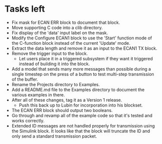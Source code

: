 # Tasks left

* Fix mask for ECAN ERR block to document that block.
* Move supporting C code into a clib directory.
* Fix display of the 'data' input label on the mask.
* Modify the Configure ECAN1 block to use the 'Start' function mode of the C-function block instead of the current 'Update' mode.
* Extract the data length and remove it as an input to the ECAN1 TX block.
* Remove the trigger input to the block.
    * Let users place it in a triggered subsystem if they want it triggered instead of building it into the block.
* Add a model that sends many more messages than possible during a single timestep on the press of a button to test multi-step transmission of the buffer.
* Rename the Projects directory to Examples.
* Add a README.md file to the Examples directory to document the various examples in there.
* After all of these changes, tag it as a Version 1 release.
    * Push this back up to Lubin for incorporation into his blockset.
* The ECAN ERR block should output two booleans.
* Go through and revamp all of the example code so that it's tested and works correctly.
* Extended ID messages are not handled properly for transmission using the Simulink block. It looks like that the block will truncate the ID and only send a standard transmission packet.
